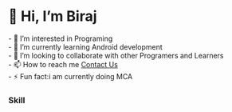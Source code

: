 <html>
<h1>👋 Hi, I’m Biraj</h1>
- 👀 I’m interested in Programing<br>
- 🌱 I’m currently learning Android development<br>
- 💞️ I’m looking to collaborate with other Programers and Learners<br>
- 📫 How to reach me <a href="mailto:birajdiyora1@gmail.com" class="email-button">Contact Us</a><br>
- ⚡ Fun fact:i am currently doing MCA<br>

  <h3>Skill</h3>
  <image src="">

</html>
<!---
birajdiyora/birajdiyora is a ✨ special ✨ repository because its `README.md` (this file) appears on your GitHub profile.
You can click the Preview link to take a look at your changes.
--->
